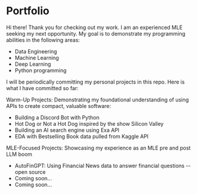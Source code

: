 # Portfolio

Hi there! Thank you for checking out my work. I am an experienced MLE seeking my next opportunity.
My goal is to demonstrate my programming abilities in the following areas:
- Data Engineering
- Machine Learning
- Deep Learning
- Python programming

I will be periodically committing my personal projects in this repo. 
Here is what I have committed so far:

Warm-Up Projects:
Demonstrating my foundational understanding of using APIs to create compact, valuable software:
- Building a Discord Bot with Python
- Hot Dog or Not a Hot Dog inspired by the show Silicon Valley
- Building an AI search engine using Exa API
- EDA with Bestselling Book data pulled from Kaggle API

MLE-Focused Projects:
Showcasing my experience as an MLE pre and post LLM boom
- AutoFinGPT: Using Financial News data to answer financial questions -- open source
- Coming soon...
- Coming soon...
